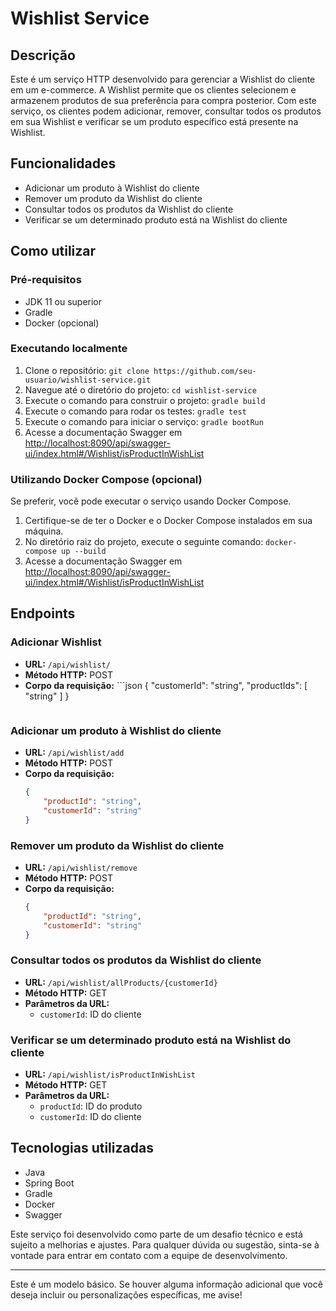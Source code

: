 # Wishlist Service

## Descrição
Este é um serviço HTTP desenvolvido para gerenciar a Wishlist do cliente em um e-commerce. A Wishlist permite que os clientes selecionem e armazenem produtos de sua preferência para compra posterior. Com este serviço, os clientes podem adicionar, remover, consultar todos os produtos em sua Wishlist e verificar se um produto específico está presente na Wishlist.

## Funcionalidades
- Adicionar um produto à Wishlist do cliente
- Remover um produto da Wishlist do cliente
- Consultar todos os produtos da Wishlist do cliente
- Verificar se um determinado produto está na Wishlist do cliente

## Como utilizar

### Pré-requisitos
- JDK 11 ou superior
- Gradle
- Docker (opcional)

### Executando localmente
1. Clone o repositório: `git clone https://github.com/seu-usuario/wishlist-service.git`
2. Navegue até o diretório do projeto: `cd wishlist-service`
3. Execute o comando para construir o projeto: `gradle build`
4. Execute o comando para rodar os testes: `gradle test`
5. Execute o comando para iniciar o serviço: `gradle bootRun`
6. Acesse a documentação Swagger em [http://localhost:8090/api/swagger-ui/index.html#/Wishlist/isProductInWishList](http://localhost:8090/api/swagger-ui/index.html#/Wishlist/isProductInWishList)

### Utilizando Docker Compose (opcional)
Se preferir, você pode executar o serviço usando Docker Compose.
1. Certifique-se de ter o Docker e o Docker Compose instalados em sua máquina.
2. No diretório raiz do projeto, execute o seguinte comando: `docker-compose up --build`
3. Acesse a documentação Swagger em [http://localhost:8090/api/swagger-ui/index.html#/Wishlist/isProductInWishList](http://localhost:8090/api/swagger-ui/index.html#/Wishlist/isProductInWishList)

## Endpoints

### Adicionar Wishlist
- **URL:** `/api/wishlist/`
- **Método HTTP:** POST
- **Corpo da requisição:**
      ```json
      {
          "customerId": "string",
          "productIds": [
            "string"
          ]
     }
     ```

### Adicionar um produto à Wishlist do cliente
- **URL:** `/api/wishlist/add`
- **Método HTTP:** POST
- **Corpo da requisição:**
    ```json
    {
        "productId": "string",
        "customerId": "string"
    }
    ```

### Remover um produto da Wishlist do cliente
- **URL:** `/api/wishlist/remove`
- **Método HTTP:** POST
- **Corpo da requisição:**
    ```json
    {
        "productId": "string",
        "customerId": "string"
    }
    ```

### Consultar todos os produtos da Wishlist do cliente
- **URL:** `/api/wishlist/allProducts/{customerId}`
- **Método HTTP:** GET
- **Parâmetros da URL:**
    - `customerId`: ID do cliente

### Verificar se um determinado produto está na Wishlist do cliente
- **URL:** `/api/wishlist/isProductInWishList`
- **Método HTTP:** GET
- **Parâmetros da URL:**
    - `productId`: ID do produto
    - `customerId`: ID do cliente

## Tecnologias utilizadas
- Java
- Spring Boot
- Gradle
- Docker
- Swagger

Este serviço foi desenvolvido como parte de um desafio técnico e está sujeito a melhorias e ajustes. Para qualquer dúvida ou sugestão, sinta-se à vontade para entrar em contato com a equipe de desenvolvimento.

--- 

Este é um modelo básico. Se houver alguma informação adicional que você deseja incluir ou personalizações específicas, me avise!
